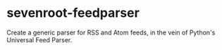 # sevenroot-feedparser
Create a generic parser for RSS and Atom feeds, in the vein of Python's Universal Feed Parser.
